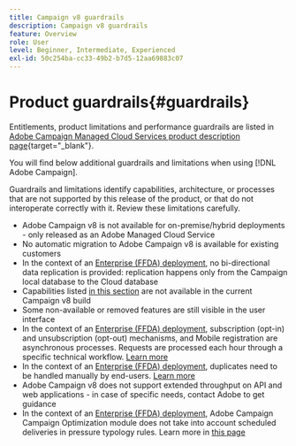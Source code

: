 ```yaml
---
title: Campaign v8 guardrails
description: Campaign v8 guardrails
feature: Overview
role: User
level: Beginner, Intermediate, Experienced
exl-id: 50c254ba-cc33-49b2-b7d5-12aa69883c07
---
```

# Product guardrails{#guardrails}

Entitlements, product limitations and performance guardrails are listed in [Adobe Campaign Managed Cloud Services product description page](https://helpx.adobe.com/legal/product-descriptions/adobe-campaign-managed-cloud-services.html){target="_blank"}.

You will find below additional guardrails and limitations when using [!DNL Adobe Campaign]. 

Guardrails and limitations identify capabilities, architecture, or processes that are not supported by this release of the product, or that do not interoperate correctly with it. Review these limitations carefully.

* Adobe Campaign v8 is not available for on-premise/hybrid deployments - only released as an Adobe Managed Cloud Service
* No automatic migration to Adobe Campaign v8 is available for existing customers
* In the context of an [Enterprise (FFDA) deployment](../architecture/enterprise-deployment.md), no bi-directional data replication is provided: replication happens only from the Campaign local database to the Cloud database
* Capabilities listed [in this section](v7-to-v8.md#gs-unavailable-features) are not available in the current Campaign v8 build
* Some non-available or removed features are still visible in the user interface
* In the context of an [Enterprise (FFDA) deployment](../architecture/enterprise-deployment.md), subscription (opt-in) and unsubscription (opt-out) mechanisms, and Mobile registration are asynchronous processes. Requests are processed each hour through a specific technical workflow. [Learn more](../architecture/replication.md#tech-wf)
* In the context of an [Enterprise (FFDA) deployment](../architecture/enterprise-deployment.md), duplicates need to be handled manually by end-users. [Learn more](../architecture/keys.md)
* Adobe Campaign v8 does not support extended throughput on API and web applications - in case of specific needs, contact Adobe to get guidance
* In the context of an [Enterprise (FFDA) deployment](../architecture/enterprise-deployment.md), Adobe Campaign Campaign Optimization module does not take into account scheduled deliveries in pressure typology rules. Learn more in [this page](../../automation/campaign-opt/pressure-rules.md)